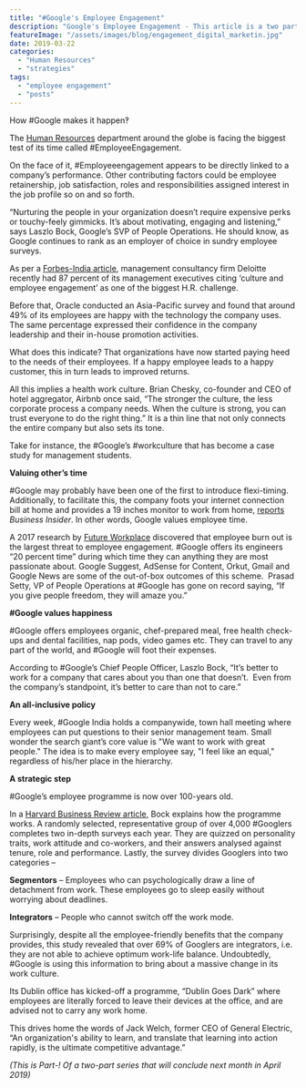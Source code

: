 ```yaml
---
title: "#Google's Employee Engagement"
description: "Google's Employee Engagement - This article is a two part seriers as to how google does employee engagement."
featureImage: "/assets/images/blog/engagement_digital_marketin.jpg"
date: 2019-03-22
categories: 
  - "Human Resources"
  - "strategies"
tags: 
  - "employee engagement"
  - "posts"
---
```


How #Google makes it happen‽

The [Human Resources](https://www.easyhrworld.com/) department around the globe is facing the biggest test of its time called #EmployeeEngagement.

On the face of it, #Employeeengagement appears to be directly linked to a company’s performance. Other contributing factors could be employee retainership, job satisfaction, roles and responsibilities assigned interest in the job profile so on and so forth.

“Nurturing the people in your organization doesn’t require expensive perks or touchy-feely gimmicks. It’s about motivating, engaging and listening,” says Laszlo Bock, Google’s SVP of People Operations. He should know, as Google continues to rank as an employer of choice in sundry employee surveys.

As per a [Forbes-India article](file:///C:/Users/Radhika/Dropbox/Radhika/Radhika's%20to%20do%20list/Data%20is%20in:%20Employee%20engagement%20is%20king), management consultancy firm Deloitte recently had 87 percent of its management executives citing ‘culture and employee engagement’ as one of the biggest H.R. challenge.

Before that, Oracle conducted an Asia-Pacific survey and found that around 49% of its employees are happy with the technology the company uses. The same percentage expressed their confidence in the company leadership and their in-house promotion activities.

What does this indicate? That organizations have now started paying heed to the needs of their employees. If a happy employee leads to a happy customer, this in turn leads to improved returns.

All this implies a health work culture. Brian Chesky, co-founder and CEO of hotel aggregator, Airbnb once said, “The stronger the culture, the less corporate process a company needs. When the culture is strong, you can trust everyone to do the right thing.” It is a thin line that not only connects the entire company but also sets its tone.

Take for instance, the #Google’s #workculture that has become a case study for management students.

**Valuing other’s time**

#Google may probably have been one of the first to introduce flexi-timing. Additionally, to facilitate this, the company foots your internet connection bill at home and provides a 19 inches monitor to work from home, [reports](https://www.businessinsider.in/This-is-how-amazing-life-at-Google-India-is/Work-Pressure/slideshow/51728914.cms) _Business Insider_. In other words, Google values employee time.

A 2017 research by [Future Workplace](https://workplacetrends.com/the-employee-burnout-crisis-study/) discovered that employee burn out is the largest threat to employee engagement. #Google offers its engineers “20 percent time” during which time they can anything they are most passionate about. Google Suggest, AdSense for Content, Orkut, Gmail and Google News are some of the out-of-box outcomes of this scheme.  Prasad Setty, VP of People Operations at #Google has gone on record saying, “If you give people freedom, they will amaze you.”

**#Google values happiness**

#Google offers employees organic, chef-prepared meal, free health check-ups and dental facilities, nap pods, video games etc. They can travel to any part of the world, and #Google will foot their expenses.

According to #Google’s Chief People Officer, Laszlo Bock, “It’s better to work for a company that cares about you than one that doesn’t.  Even from the company’s standpoint, it’s better to care than not to care.”

**An all-inclusive policy**

Every week, #Google India holds a companywide, town hall meeting where employees can put questions to their senior management team. Small wonder the search giant’s core value is "We want to work with great people." The idea is to make every employee say, "I feel like an equal," regardless of his/her place in the hierarchy.

**A strategic step**

#Google’s employee programme is now over 100-years old.

In a [Harvard Business Review article](https://hbr.org/2014/03/googles-scientific-approach-to-work-life-balance-and-much-more), Bock explains how the programme works. A randomly selected, representative group of over 4,000 #Googlers completes two in-depth surveys each year. They are quizzed on personality traits, work attitude and co-workers, and their answers analysed against tenure, role and performance. Lastly, the survey divides Googlers into two categories –

**Segmentors** – Employees who can psychologically draw a line of detachment from work. These employees go to sleep easily without worrying about deadlines.

**Integrators** – People who cannot switch off the work mode. 

Surprisingly, despite all the employee-friendly benefits that the company provides, this study revealed that over 69% of Googlers are integrators, i.e. they are not able to achieve optimum work-life balance. Undoubtedly, #Google is using this information to bring about a massive change in its work culture.

Its Dublin office has kicked-off a programme, “Dublin Goes Dark” where employees are literally forced to leave their devices at the office, and are advised not to carry any work home.

This drives home the words of Jack Welch, former CEO of General Electric, “An organization's ability to learn, and translate that learning into action rapidly, is the ultimate competitive advantage.”

_(This is Part-! Of a two-part series that will conclude next month in April 2019)_
